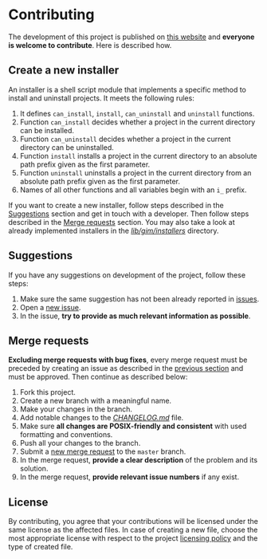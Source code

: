 # Contributing

The development of this project is published on [this website](https://gitlab.com/dominiksalvet/gim) and **everyone is welcome to contribute**. Here is described how.

## Create a new installer

An installer is a shell script module that implements a specific method to install and uninstall projects. It meets the following rules:

1. It defines `can_install`, `install`, `can_uninstall` and `uninstall` functions.
2. Function `can_install` decides whether a project in the current directory can be installed.
3. Function `can_uninstall` decides whether a project in the current directory can be uninstalled.
4. Function `install` installs a project in the current directory to an absolute path prefix given as the first parameter.
5. Function `uninstall` uninstalls a project in the current directory from an absolute path prefix given as the first parameter.
6. Names of all other functions and all variables begin with an `i_` prefix.

If you want to create a new installer, follow steps described in the [Suggestions](#suggestions) section and get in touch with a developer. Then follow steps described in the [Merge requests](#merge-requests) section. You may also take a look at already implemented installers in the [*lib/gim/installers*](lib/gim/installers) directory.

## Suggestions

If you have any suggestions on development of the project, follow these steps:

1. Make sure the same suggestion has not been already reported in [issues](https://gitlab.com/dominiksalvet/gim/issues).
2. Open a [new issue](https://gitlab.com/dominiksalvet/gim/issues/new).
3. In the issue, **try to provide as much relevant information as possible**.

## Merge requests

**Excluding merge requests with bug fixes**, every merge request must be preceded by creating an issue as described in the [previous section](#suggestions) and must be approved. Then continue as described below:

1. Fork this project.
2. Create a new branch with a meaningful name.
3. Make your changes in the branch.
4. Add notable changes to the [*CHANGELOG.md*](CHANGELOG.md) file.
5. Make sure **all changes are POSIX-friendly and consistent** with used formatting and conventions.
6. Push all your changes to the branch.
7. Submit a [new merge request](https://gitlab.com/dominiksalvet/gim/merge_requests/new) to the `master` branch.
8. In the merge request, **provide a clear description** of the problem and its solution.
9. In the merge request, **provide relevant issue numbers** if any exist.

## License

By contributing, you agree that your contributions will be licensed under the same license as the affected files. In case of creating a new file, choose the most appropriate license with respect to the project [licensing policy](README.md#license) and the type of created file.
